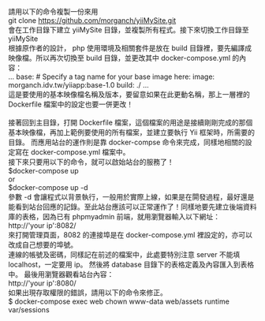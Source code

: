 請用以下的命令複製一份來用<br>
		git clone https://github.com/morganch/yiiMySite.git <br>
會在工作目錄下建立 yiiMySite 目錄，並複製所有程式。接下來切換工作目錄至 yiiMySite <br>
根據原作者的設計， php 使用環境及相關套件是放在 build 目錄裡，要先編譯成映像檔。所以再次切換至 build 目錄，並更改其中 docker-compose.yml 的內容：<br>
...
	    base:
        # Specify a tag name for your base image here:
        image: morganch.idv.tw/yiiapp:base-1.0
        build: ./
...
<br>
這是要使用的基本映像檔名稱及版本，要留意如果在此更動名稱，那上一層裡的 Dockerfile 檔案中的設定也要一併更改！ <br>
<br>
接著回到主目錄，打開 Dockerfile 檔案，這個檔案的用途是接續剛剛完成的那個基本映像檔，再加上範例要使用的所有檔案，並建立要執行 Yii 框架時，所需要的目錄。
而應用站台的運作則是靠 docker-compse 命令來完成，同樣地相關的設定寫在 docker-compose.yml 檔案中。<br>
接下來只要用以下的命令，就可以啟始站台的服務了！<br>
	$docker-compose up <br>
or <br>
	$docker-compose up -d <br>
參數 -d 會讓程式以背景執行，一般用於實際上線，如果是在閞發過程，最好還是能看到站台回應的記錄。至此站台應該可以正常運作了！同樣地要先建立後端資料庫的表格，因為已有 phpmyadmin 前端，就用瀏覽器輸入以下網址：<br>
	http://'your ip':8082/ <br>
來打開管理頁面，8082 的連接埠是在 docker-compose.yml 裡設定的，亦可以改成自己想要的埠號。 <br>
連線的帳號及密碼，同樣記在前述的檔案中，此處要特別注意 server 不能填 localhost，一定要用 ip。 然後將 database 目錄下的表格定義及內容匯入到表格中。
最後用瀏覽器觀看站台內容： <br>
	http://'your ip':8080/  <br>
如果出現存取權限的錯誤，請用以下的命令來修正。 <br>
	$ docker-compose exec web chown www-data web/assets runtime var/sessions <br>
